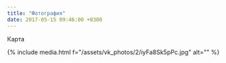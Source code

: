 ```yaml
---
title: "Фотография"
date: 2017-05-15 09:46:00 +0300
---
```



Карта

{% include media.html f="/assets/vk_photos/2/iyFa8Sk5pPc.jpg" alt="" %}
